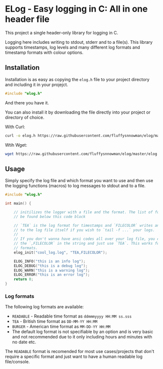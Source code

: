 # ELog - Easy logging in C: All in one header file

This project a single header-only library for logging in C.

Logging here includes writing to stdout, stderr and to a file(s). This library
supports timestamps, log levels and many different log formats and timestamp
formats with colour options.

## Installation

Installation is as easy as copying the `elog.h` file to your project directory
and including it in your projejct.

```c
#include "elog.h"
```

And there you have it.

You can also install it by downloading the file directly into your project
or directory of choice.

With Curl:

```bash
curl -o elog.h https://raw.githubusercontent.com/fluffysnnowman/elog/master/elog.h
```

Wtih Wget:

```bash
wget https://raw.githubusercontent.com/fluffysnnowman/elog/master/elog.h
```

## Usage

Simply specify the log file and which format you want to use and then use the
logging functions (macros) to log messages to stdout and to a file.

```c
#include "elog.h"

int main() {

    // initilizes the logger with a file and the format. The list of formats can
    // be found below this code block

    // `TEA` is the log format for timestamps and `FILECOLOR` writes ansi codes
    // to the log file itself if you wish to `tail -f ...` your logs.
    //
    // If you don't wanna have ansi codes all over your log file, you can remove
    // the `,FILECOLOR` in the string and just use `TEA`. This works for all log
    // formats.
    elog_init("cool_log.log", "TEA,FILECOLOR");

    ELOG_INFO("this is an info log");
    ELOG_DEBUG("this is a debug log");
    ELOG_WARN("this is a warning log");
    ELOG_ERROR("this is an error log");
    return 0;
}
```

### Log formats

The following log formats are available:

- `READABLE` - Readable time format as `ddmmmyyyy HH:MM ss.sss`
- `TEA` - British time format as `DD-MM-YY HH:MM`
- `BURGER` - American time format as `MM-DD-YY HH:MM`
- The default log format is not specifiable by an option and is very basic and
  not recommended due to it only including hours and minutes with no date etc.

The `READABLE` format is recomended for most use cases/projects that don't
require a specific format and just want to have a human readable log
file/console.



